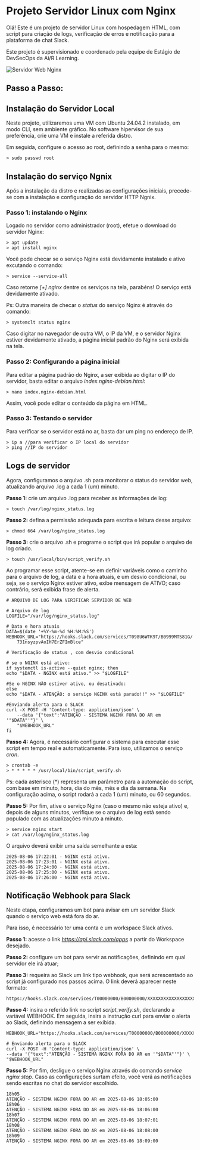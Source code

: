 # Projeto Servidor Linux com Nginx

Olá! Este é um projeto de servidor Linux com hospedagem HTML, com script para criação de logs, verificação de erros e notificação para a plataforma de chat Slack.

Este projeto é supervisionado e coordenado pela equipe de Estágio de DevSecOps da Ai/R Learning.

![Servidor Web Nginx](thumbnail.jpeg)

## Passo a Passo:

## Instalação do Servidor Local

Neste projeto, utilizaremos uma VM com Ubuntu 24.04.2 instalado, em modo CLI, sem ambiente gráfico.
No software hipervisor de sua preferência, crie uma VM e instale a referida distro.

Em seguida, configure o acesso ao root, definindo a senha para o mesmo:

    > sudo passwd root


## Instalação do serviço Ngnix

Após a instalação da distro e realizadas as configurações iniciais, precede-se com a instalação e configuração do servidor HTTP Ngnix.


### Passo 1: instalando o Nginx

Logado no servidor como administrador (root), efetue o download do servidor Nginx:

    > apt update
    > apt install nginx

Você pode checar se o serviço Nginx está devidamente instalado e ativo excutando o comando:

    > service --service-all

Caso retorne *[+] nginx* dentre os serviços na tela, parabéns! O serviço está devidamente ativado.

Ps: Outra maneira de checar o *status* do serviço Nginx é através do comando:

    > systemclt status nginx

Caso digitar no navegador de outra VM, o IP da VM, e o servidor Nginx estiver devidamente ativado, a página inicial padrão do Nginx será exibida na tela.

### Passo 2: Configurando a página inicial

Para editar a página padrão do Nginx, a ser exibida ao digitar o IP do servidor, basta editar o arquivo *index.nginx-debian.html*:

    > nano index.nginx-debian.html

Assim, você pode editar o conteúdo da página em HTML.

### Passo 3: Testando o servidor

Para verificar se o servidor está no ar, basta dar um ping no endereço de IP.

    > ip a //para verificar o IP local do servidor
    > ping //IP do servidor

## Logs de servidor

Agora, configuramos o arquivo .sh para monitorar o status do servidor web, atualizando arquivo .log a cada 1 (um) minuto.

__Passo 1:__ crie um arquivo .log para receber as informações de log:
    
    > touch /var/log/nginx_status.log

__Passo 2:__ defina a permissão adequada para escrita e leitura desse arquivo:

    > chmod 664 /var/log/nginx_status.log

__Passo 3:__ crie o arquivo .sh e programe o script que irá popular o arquivo de log criado.

    > touch /usr/local/bin/script_verify.sh

Ao programar esse script, atente-se em definir variáveis como o caminho para o arquivo de log, a data e a hora atuais, e um desvio condicional, ou seja, se o serviço Nginx estiver ativo, exibe mensagem de ATIVO; caso contrário, será exibida frase de alerta.

    # ARQUIVO DE LOG PARA VERIFICAR SERVIDOR DE WEB

    # Arquivo de log
    LOGFILE="/var/log/nginx_status.log"

    # Data e hora atuais
    DATA=$(date '+%Y-%m-%d %H:%M:%S')
    WEBHOOK_URL="https://hooks.slack.com/services/T098U6WTK9T/B0999MTS81G/
        731nsyzpvAoIH7ErZFImBlce"

    # Verificação de status , com desvio condicional
    
    # se o NGINX está ativo:
    if systemctl is-active --quiet nginx; then
	echo "$DATA - NGINX está ativo." >> "$LOGFILE"
    
    #Se o NGINX NÃO estiver ativo, ou desativado:
    else
	echo "$DATA - ATENÇÃO: o serviço NGINX está parado!!" >> "$LOGFILE"

	#Enviando alerta para o SLACK
	curl -X POST -H 'Content-type: application/json' \
		--data '{"text":"ATENÇÃO - SISTEMA NGINX FORA DO AR em '"$DATA"'"}' \
		"$WEBHOOK_URL"
    fi

__Passo 4:__ Agora, é necessário configurar o sistema para executar esse script em tempo real e automaticamente. Para isso, utilizamos o serviço *cron*.

    > crontab -e
    > * * * * * /usr/local/bin/script_verify.sh

Ps: cada asterisco (*) representa um parâmetro para a automação do script, com base em minuto, hora, dia do mês, mês e dia da semana. Na configuração acima, o script rodará a cada 1 (um) minuto, ou 60 segundos.

__Passo 5:__ Por fim, ative o serviço Nginx (caso o mesmo não esteja ativo) e, depois de alguns minutos, verifique se o arquivo de log está sendo populado com as atualizações minuto a minuto.

    > service nginx start
    > cat /var/log/nginx_status.log

O arquivo deverá exibir uma saída semelhante a esta:

    2025-08-06 17:22:01 - NGINX está ativo.
    2025-08-06 17:23:01 - NGINX está ativo.
    2025-08-06 17:24:00 - NGINX está ativo.
    2025-08-06 17:25:00 - NGINX está ativo.
    2025-08-06 17:26:00 - NGINX está ativo.

## Notificação Webhook para Slack

Neste etapa, configuramos um bot para avisar em um servidor Slack quando o serviço web está fora do ar.

Para isso, é necessário ter uma conta e um workspace Slack ativos.

__Passo 1:__ acesse o link *https://api.slack.com/apps* a partir do Workspace desejado.

__Passo 2:__ configure um bot para servir as notificações, definindo em qual servidor ele irá atuar;

__Passo 3:__ requeira ao Slack um link tipo webhook, que será acrescentado ao script já configurado nos passos acima. O link deverá aparecer neste formato:

    https://hooks.slack.com/services/T00000000/B00000000/XXXXXXXXXXXXXXXXXXXXXXXX

__Passo 4:__ insira o referido link no script *script_verify.sh*, declarando a variável WEBHOOK. Em seguida, insira a instrução curl para enviar o alerta ao Slack, definindo mensagem a ser exibida.

    WEBHOOK_URL="https://hooks.slack.com/services/T00000000/B00000000/XXXXXXXXXXXXXXXXXXXXXXXX"

	# Enviando alerta para o SLACK
	curl -X POST -H 'Content-type: application/json' \
	--data '{"text":"ATENÇÃO - SISTEMA NGINX FORA DO AR em '"$DATA"'"}' \
	"$WEBHOOK_URL"

__Passo 5:__ Por fim, desligue o serviço Nginx através do comando *service nginx stop*. Caso as configurações surtam efeito, você verá as notificações sendo escritas no chat do servidor escolhido.

    18h05
    ATENÇÃO - SISTEMA NGINX FORA DO AR em 2025-08-06 18:05:00
    18h06
    ATENÇÃO - SISTEMA NGINX FORA DO AR em 2025-08-06 18:06:00
    18h07
    ATENÇÃO - SISTEMA NGINX FORA DO AR em 2025-08-06 18:07:01
    18h08
    ATENÇÃO - SISTEMA NGINX FORA DO AR em 2025-08-06 18:08:00
    18h09
    ATENÇÃO - SISTEMA NGINX FORA DO AR em 2025-08-06 18:09:00
